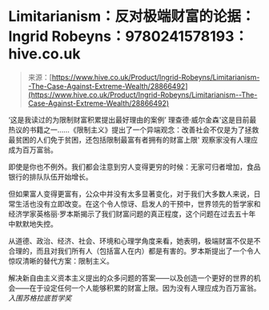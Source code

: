 <!--yml

category: 未分类

date: 2024-05-27 14:32:12

-->

# Limitarianism：反对极端财富的论据：Ingrid Robeyns：9780241578193：hive.co.uk

> 来源：[https://www.hive.co.uk/Product/Ingrid-Robeyns/Limitarianism--The-Case-Against-Extreme-Wealth/28866492](https://www.hive.co.uk/Product/Ingrid-Robeyns/Limitarianism--The-Case-Against-Extreme-Wealth/28866492)

‘这是我读过的为限制财富积累提出最好理由的案例’ 理查德·威尔金森'这是目前最热议的书籍之一……《限制主义》提出了一个异端观念：改善社会不仅是为了拯救最贫困的人们免于贫困，还包括限制最富有者拥有的财富上限' 观察家没有人理应成为百万富翁。

即使是你也不例外。我们都会注意到穷人变得更穷的时候：无家可归者增加，食品银行的排队队伍开始增长。

但如果富人变得更富有，公众中并没有太多显著变化，对于我们大多数人来说，日常生活也没有立即改变。在这个令人惊讶、启发人的干预中，世界领先的哲学家和经济学家英格丽·罗本斯揭示了我们财富问题的真正程度，这个问题在过去五十年中默默地失控。

从道德、政治、经济、社会、环境和心理学角度来看，她表明，极端财富不仅是不合理的，而且对我们所有人（包括富人在内）都是有害的。罗本斯提出了一个令人惊叹清晰的替代方案：限制主义。

解决新自由主义资本主义提出的众多问题的答案——以及创造一个更好的世界的机会——在于设定任何一个人能够积累的财富上限。因为没有人理应成为百万富翁。*入围苏格拉底哲学奖*
